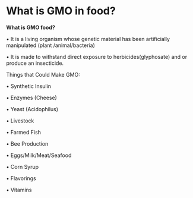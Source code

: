 # What is GMO in food?

**What is GMO food?**

• It is a living organism whose genetic material has been artificially manipulated (plant /animal/bacteria)

• It is made to withstand direct exposure to herbicides(glyphosate) and or produce an insecticide.

Things that Could Make GMO:

• Synthetic Insulin

• Enzymes (Cheese)

• Yeast (Acidophilus)

• Livestock

• Farmed Fish

• Bee Production

• Eggs/Milk/Meat/Seafood

• Corn Syrup

• Flavorings

• Vitamins